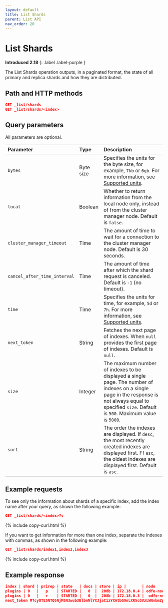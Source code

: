 ```yaml
---
layout: default
title: List Shards
parent: List API
nav_order: 20
---
```


# List Shards
**Introduced 2.18**
{: .label .label-purple }

The List Shards operation outputs, in a paginated format, the state of all primary and replica shards and how they are distributed.

## Path and HTTP methods

```json
GET _list/shards
GET _list/shards/<index>
```

## Query parameters

All parameters are optional.

Parameter | Type | Description
:--- | :--- | :---
`bytes` | Byte size | Specifies the units for the byte size, for example, `7kb` or `6gb`. For more information, see [Supported units]({{site.url}}{{site.baseurl}}/opensearch/units/).
`local` | Boolean | Whether to return information from the local node only, instead of from the cluster manager node. Default is `false`.
`cluster_manager_timeout` | Time | The amount of time to wait for a connection to the cluster manager node. Default is 30 seconds.
`cancel_after_time_interval` | Time | The amount of time after which the shard request is canceled. Default is `-1` (no timeout).
`time` | Time | Specifies the units for time, for example, `5d` or `7h`. For more information, see [Supported units]({{site.url}}{{site.baseurl}}/opensearch/units/).
`next_token` | String | Fetches the next page of indexes. When `null` provides the first page of indexes. Default is `null`. 
`size` | Integer | The maximum number of indexes to be displayed a single page. The number of indexes on a single page in the response is not always equal to specified `size`. Default is `500`. Maximum value is `5000`.
`sort` | String | The order the indexes are displayed. If `desc`, the most recently created indexes are displayed first. Ff `asc`, the oldest indexes are displayed first. Default is `asc`.

## Example requests

To see only the information about shards of a specific index, add the index name after your query, as shown the following example:

```json
GET _list/shards/<index>?v
```
{% include copy-curl.html %}

If you want to get information for more than one index, separate the indexes with commas, as shown in the following example:

```json
GET _list/shards/index1,index2,index3
```
{% include copy-curl.html %}

## Example response

```json
index | shard | prirep | state   | docs | store | ip |       | node
plugins | 0   |   p    | STARTED |   0  |  208b | 172.18.0.4 | odfe-node1
plugins | 0   |   r    | STARTED |   0  |  208b | 172.18.0.3 |  odfe-node2       
next_token MTcyOTE5NTQ5NjM5N3wub3BlbnNlYXJjaC1zYXAtbG9nLXR5cGVzLWNvbmZpZw==   
```
